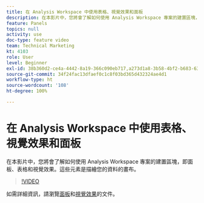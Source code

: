 ```yaml
---
title: 在 Analysis Workspace 中使用表格、視覺效果和面板
description: 在本影片中，您將會了解如何使用 Analysis Workspace 專案的建置區塊，即面板、表格和視覺效果。這些元素是描繪您的資料的畫布。
feature: Panels
topics: null
activity: use
doc-type: feature video
team: Technical Marketing
kt: 4103
role: User
level: Beginner
exl-id: 38b360d2-ce4a-4442-8a19-366c090eb717,a273d1a8-3b58-4bf2-b683-638d26a1cc4e
source-git-commit: 34f24fac13dfaef0c1c8f03bd365d432324ae4d1
workflow-type: ht
source-wordcount: '108'
ht-degree: 100%

---
```


# 在 Analysis Workspace 中使用表格、視覺效果和面板

在本影片中，您將會了解如何使用 Analysis Workspace 專案的建置區塊，即面板、表格和視覺效果。這些元素是描繪您的資料的畫布。

>[!VIDEO](https://video.tv.adobe.com/v/30369/?quality=12)

如需詳細資訊，請瀏覽[面板](https://experienceleague.adobe.com/docs/analytics/analyze/analysis-workspace/panels/panels.html?lang=zh-Hant)和[視覺效果](https://experienceleague.adobe.com/docs/analytics/analyze/analysis-workspace/visualizations/freeform-analysis-visualizations.html?lang=zh-Hant)的文件。
